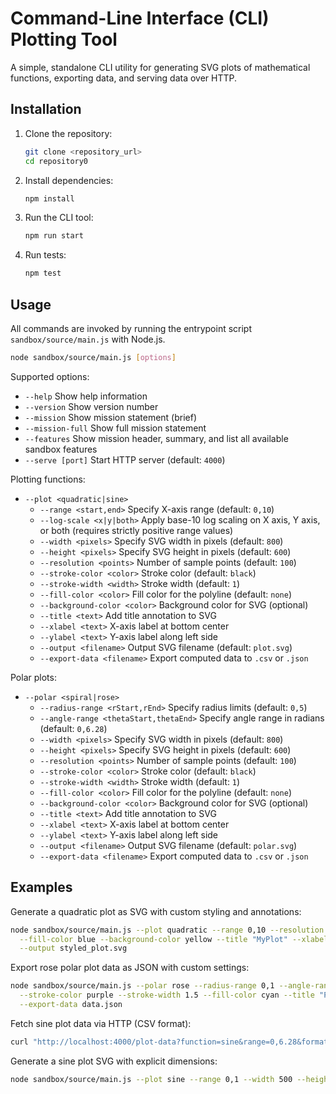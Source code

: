 # Command-Line Interface (CLI) Plotting Tool

A simple, standalone CLI utility for generating SVG plots of mathematical functions, exporting data, and serving data over HTTP.

## Installation

1. Clone the repository:

   ```bash
   git clone <repository_url>
   cd repository0
   ```

2. Install dependencies:

   ```bash
   npm install
   ```

3. Run the CLI tool:

   ```bash
   npm run start
   ```

4. Run tests:

   ```bash
   npm test
   ```

## Usage

All commands are invoked by running the entrypoint script `sandbox/source/main.js` with Node.js.

```bash
node sandbox/source/main.js [options]
```

Supported options:

- `--help`                Show help information
- `--version`             Show version number
- `--mission`             Show mission statement (brief)
- `--mission-full`        Show full mission statement
- `--features`            Show mission header, summary, and list all available sandbox features
- `--serve [port]`        Start HTTP server (default: `4000`)

Plotting functions:

- `--plot <quadratic|sine>`
  - `--range <start,end>`       Specify X-axis range (default: `0,10`)
  - `--log-scale <x|y|both>`    Apply base-10 log scaling on X axis, Y axis, or both (requires strictly positive range values)
  - `--width <pixels>`          Specify SVG width in pixels (default: `800`)
  - `--height <pixels>`         Specify SVG height in pixels (default: `600`)
  - `--resolution <points>`     Number of sample points (default: `100`)
  - `--stroke-color <color>`    Stroke color (default: `black`)
  - `--stroke-width <width>`    Stroke width (default: `1`)
  - `--fill-color <color>`      Fill color for the polyline (default: `none`)
  - `--background-color <color>` Background color for SVG (optional)
  - `--title <text>`            Add title annotation to SVG
  - `--xlabel <text>`           X-axis label at bottom center
  - `--ylabel <text>`           Y-axis label along left side
  - `--output <filename>`       Output SVG filename (default: `plot.svg`)
  - `--export-data <filename>`  Export computed data to `.csv` or `.json`

Polar plots:

- `--polar <spiral|rose>`
  - `--radius-range <rStart,rEnd>`   Specify radius limits (default: `0,5`)
  - `--angle-range <thetaStart,thetaEnd>`  Specify angle range in radians (default: `0,6.28`)
  - `--width <pixels>`          Specify SVG width in pixels (default: `800`)
  - `--height <pixels>`         Specify SVG height in pixels (default: `600`)
  - `--resolution <points>`          Number of sample points (default: `100`)
  - `--stroke-color <color>`         Stroke color (default: `black`)
  - `--stroke-width <width>`         Stroke width (default: `1`)
  - `--fill-color <color>`           Fill color for the polyline (default: `none`)
  - `--background-color <color>`     Background color for SVG (optional)
  - `--title <text>`                 Add title annotation to SVG
  - `--xlabel <text>`                X-axis label at bottom center
  - `--ylabel <text>`                Y-axis label along left side
  - `--output <filename>`            Output SVG filename (default: `polar.svg`)
  - `--export-data <filename>`       Export computed data to `.csv` or `.json`

## Examples

Generate a quadratic plot as SVG with custom styling and annotations:

```bash
node sandbox/source/main.js --plot quadratic --range 0,10 --resolution 50 --stroke-color red --stroke-width 2 \
  --fill-color blue --background-color yellow --title "MyPlot" --xlabel "X-Axis" --ylabel "Y-Axis" \
  --output styled_plot.svg
```

Export rose polar plot data as JSON with custom settings:

```bash
node sandbox/source/main.js --polar rose --radius-range 0,1 --angle-range 0,6.28 --resolution 75 \
  --stroke-color purple --stroke-width 1.5 --fill-color cyan --title "PolarTitle" \
  --export-data data.json
```

Fetch sine plot data via HTTP (CSV format):

```bash
curl "http://localhost:4000/plot-data?function=sine&range=0,6.28&format=csv"
```

Generate a sine plot SVG with explicit dimensions:

```bash
node sandbox/source/main.js --plot sine --range 0,1 --width 500 --height 400
```